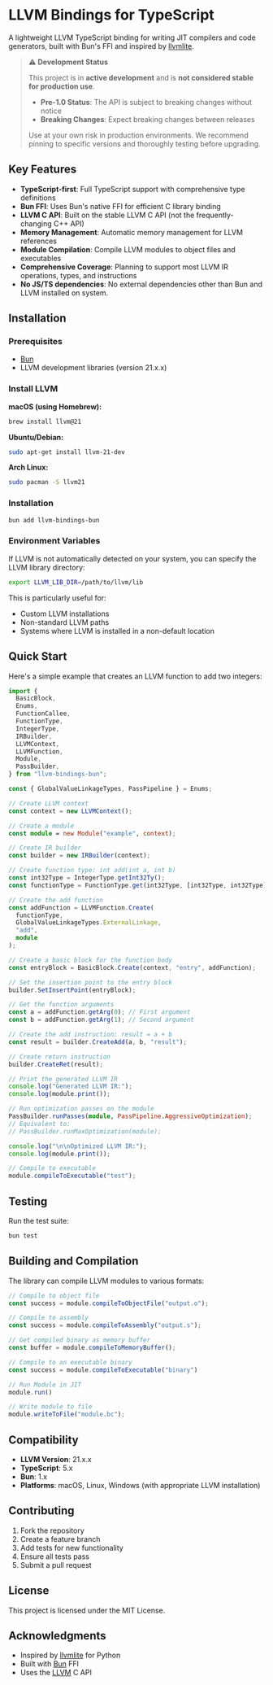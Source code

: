 # LLVM Bindings for TypeScript

A lightweight LLVM TypeScript binding for writing JIT compilers and code generators, built with Bun's FFI and inspired by [llvmlite](https://github.com/numba/llvmlite).

> **⚠️ Development Status**
>
> This project is in **active development** and is **not considered stable for production use**.
>
> - **Pre-1.0 Status**: The API is subject to breaking changes without notice
> - **Breaking Changes**: Expect breaking changes between releases
>
> Use at your own risk in production environments. We recommend pinning to specific versions and thoroughly testing before upgrading.

## Key Features

- **TypeScript-first**: Full TypeScript support with comprehensive type definitions
- **Bun FFI**: Uses Bun's native FFI for efficient C library binding
- **LLVM C API**: Built on the stable LLVM C API (not the frequently-changing C++ API)
- **Memory Management**: Automatic memory management for LLVM references
- **Module Compilation**: Compile LLVM modules to object files and executables
- **Comprehensive Coverage**: Planning to support most LLVM IR operations, types, and instructions
- **No JS/TS dependencies**: No external dependencies other than Bun and LLVM installed on system.

## Installation

### Prerequisites

- [Bun](https://bun.sh)
- LLVM development libraries (version 21.x.x)

### Install LLVM

**macOS (using Homebrew):**
```bash
brew install llvm@21
```

**Ubuntu/Debian:**
```bash
sudo apt-get install llvm-21-dev
```

**Arch Linux:**
```bash
sudo pacman -S llvm21
```

### Installation

```bash
bun add llvm-bindings-bun
```

### Environment Variables

If LLVM is not automatically detected on your system, you can specify the LLVM library directory:

```bash
export LLVM_LIB_DIR=/path/to/llvm/lib
```

This is particularly useful for:
- Custom LLVM installations
- Non-standard LLVM paths
- Systems where LLVM is installed in a non-default location

## Quick Start

Here's a simple example that creates an LLVM function to add two integers:

```typescript
import {
  BasicBlock,
  Enums,
  FunctionCallee,
  FunctionType,
  IntegerType,
  IRBuilder,
  LLVMContext,
  LLVMFunction,
  Module,
  PassBuilder,
} from "llvm-bindings-bun";

const { GlobalValueLinkageTypes, PassPipeline } = Enums;

// Create LLVM context
const context = new LLVMContext();

// Create a module
const module = new Module("example", context);

// Create IR builder
const builder = new IRBuilder(context);

// Create function type: int add(int a, int b)
const int32Type = IntegerType.getInt32Ty();
const functionType = FunctionType.get(int32Type, [int32Type, int32Type], false);

// Create the add function
const addFunction = LLVMFunction.Create(
  functionType,
  GlobalValueLinkageTypes.ExternalLinkage,
  "add",
  module
);

// Create a basic block for the function body
const entryBlock = BasicBlock.Create(context, "entry", addFunction);

// Set the insertion point to the entry block
builder.SetInsertPoint(entryBlock);

// Get the function arguments
const a = addFunction.getArg(0); // First argument
const b = addFunction.getArg(1); // Second argument

// Create the add instruction: result = a + b
const result = builder.CreateAdd(a, b, "result");

// Create return instruction
builder.CreateRet(result);

// Print the generated LLVM IR
console.log("Generated LLVM IR:");
console.log(module.print());

// Run optimization passes on the module
PassBuilder.runPasses(module, PassPipeline.AggressiveOptimization);
// Equivalent to:
// PassBuilder.runMaxOptimization(module);

console.log("\n\nOptimized LLVM IR:");
console.log(module.print());

// Compile to executable
module.compileToExecutable("test");
```

## Testing

Run the test suite:

```bash
bun test
```

## Building and Compilation

The library can compile LLVM modules to various formats:

```typescript
// Compile to object file
const success = module.compileToObjectFile("output.o");

// Compile to assembly
const success = module.compileToAssembly("output.s");

// Get compiled binary as memory buffer
const buffer = module.compileToMemoryBuffer();

// Compile to an executable binary
const success = module.compileToExecutable("binary")

// Run Module in JIT
module.run()

// Write module to file
module.writeToFile("module.bc");
```


## Compatibility

- **LLVM Version**: 21.x.x
- **TypeScript**: 5.x
- **Bun**: 1.x
- **Platforms**: macOS, Linux, Windows (with appropriate LLVM installation)

## Contributing

1. Fork the repository
2. Create a feature branch
3. Add tests for new functionality
4. Ensure all tests pass
5. Submit a pull request

## License

This project is licensed under the MIT License.

## Acknowledgments

- Inspired by [llvmlite](https://github.com/numba/llvmlite) for Python
- Built with [Bun](https://bun.sh) FFI
- Uses the [LLVM](https://llvm.org) C API
